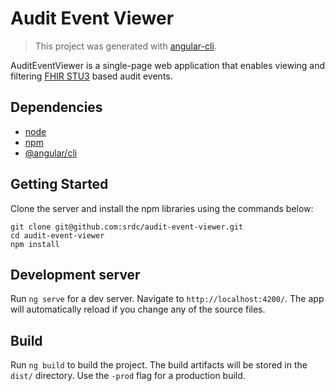 
# Audit Event Viewer

> This project was generated with [angular-cli](https://github.com/angular/angular-cli).

AuditEventViewer is a single-page web application that enables viewing and filtering [FHIR STU3](https://hl7.org/fhir/STU3/) based audit events.

## Dependencies

- [node](https://nodejs.org/)
- [npm](https://www.npmjs.com/)
- [@angular/cli](https://angular.io/cli)

## Getting Started

Clone the server and install the npm libraries using the commands below:

```
git clone git@github.com:srdc/audit-event-viewer.git
cd audit-event-viewer
npm install
```

## Development server
Run `ng serve` for a dev server. Navigate to `http://localhost:4200/`. The app will automatically reload if you change any of the source files.

## Build

Run `ng build` to build the project. The build artifacts will be stored in the `dist/` directory. Use the `-prod` flag for a production build.
